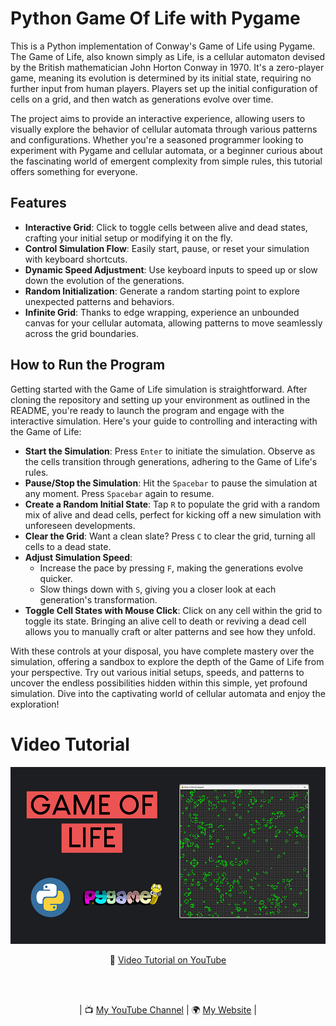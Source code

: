 # Python Game Of Life with Pygame

This is a Python implementation of Conway's Game of Life using Pygame. The Game of Life, also known simply as Life, is a cellular automaton devised by the British mathematician John Horton Conway in 1970. It's a zero-player game, meaning its evolution is determined by its initial state, requiring no further input from human players. Players set up the initial configuration of cells on a grid, and then watch as generations evolve over time.

The project aims to provide an interactive experience, allowing users to visually explore the behavior of cellular automata through various patterns and configurations. Whether you're a seasoned programmer looking to experiment with Pygame and cellular automata, or a beginner curious about the fascinating world of emergent complexity from simple rules, this tutorial offers something for everyone.

## Features

- **Interactive Grid**: Click to toggle cells between alive and dead states, crafting your initial setup or modifying it on the fly.
- **Control Simulation Flow**: Easily start, pause, or reset your simulation with keyboard shortcuts.
- **Dynamic Speed Adjustment**: Use keyboard inputs to speed up or slow down the evolution of the generations.
- **Random Initialization**: Generate a random starting point to explore unexpected patterns and behaviors.
- **Infinite Grid**: Thanks to edge wrapping, experience an unbounded canvas for your cellular automata, allowing patterns to move seamlessly across the grid boundaries.

## How to Run the Program

Getting started with the Game of Life simulation is straightforward. After cloning the repository and setting up your environment as outlined in the README, you're ready to launch the program and engage with the interactive simulation. Here's your guide to controlling and interacting with the Game of Life:

- **Start the Simulation**: Press `Enter` to initiate the simulation. Observe as the cells transition through generations, adhering to the Game of Life's rules.
- **Pause/Stop the Simulation**: Hit the `Spacebar` to pause the simulation at any moment. Press `Spacebar` again to resume.
- **Create a Random Initial State**: Tap `R` to populate the grid with a random mix of alive and dead cells, perfect for kicking off a new simulation with unforeseen developments.
- **Clear the Grid**: Want a clean slate? Press `C` to clear the grid, turning all cells to a dead state.
- **Adjust Simulation Speed**:
  - Increase the pace by pressing `F`, making the generations evolve quicker.
  - Slow things down with `S`, giving you a closer look at each generation's transformation.
- **Toggle Cell States with Mouse Click**: Click on any cell within the grid to toggle its state. Bringing an alive cell to death or reviving a dead cell allows you to manually craft or alter patterns and see how they unfold.

With these controls at your disposal, you have complete mastery over the simulation, offering a sandbox to explore the depth of the Game of Life from your perspective. Try out various initial setups, speeds, and patterns to uncover the endless possibilities hidden within this simple, yet profound simulation. Dive into the captivating world of cellular automata and enjoy the exploration!


# Video Tutorial

<p align="center">
  <img src="preview.jpg" alt="" width="960">
</p>

<p align="center">
🎥 <a href = "https://youtu.be/uR0lNADr4dc">Video Tutorial on YouTube</a>
</p>

<br>
<br>
<p align="center">
| 📺 <a href="https://www.youtube.com/channel/UC3ivOTE5EgpmF2DHLBmWIWg">My YouTube Channel</a>
| 🌍 <a href="http://www.educ8s.tv">My Website</a> | <br>
</p>
 
